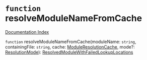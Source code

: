 # `function` resolveModuleNameFromCache

[Documentation Index](../README.md)

`function` resolveModuleNameFromCache(moduleName: `string`, containingFile: `string`, cache: [ModuleResolutionCache](../interface.ModuleResolutionCache/README.md), mode?: [ResolutionMode](../type.ResolutionMode/README.md)): [ResolvedModuleWithFailedLookupLocations](../interface.ResolvedModuleWithFailedLookupLocations/README.md)
